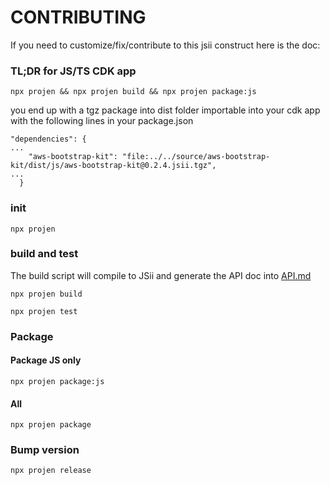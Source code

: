 # CONTRIBUTING

If you need to customize/fix/contribute to this jsii construct here is the doc:

### TL;DR for JS/TS CDK app

```
npx projen && npx projen build && npx projen package:js
```
you end up with a tgz package into dist folder importable into your cdk app with the following lines in your package.json


```
"dependencies": {
...
    "aws-bootstrap-kit": "file:../../source/aws-bootstrap-kit/dist/js/aws-bootstrap-kit@0.2.4.jsii.tgz",
...
  }
```

### init

```
npx projen
```

### build and test

The build script will compile to JSii and generate the API doc into [API.md](./API.md)
```
npx projen build
```

```
npx projen test
```

### Package

#### Package JS only

```
npx projen package:js
```

#### All

```
npx projen package
```

### Bump version

```
npx projen release
```